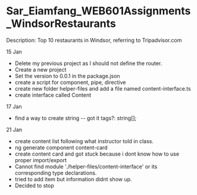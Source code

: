 # Sar_Eiamfang_WEB601Assignments_WindsorRestaurants
Description: Top 10 restaurants in Windsor, referring to Tripadvisor.com

15 Jan 
- Delete my previous project as I should not define the router.
- Create a new project 
- Set the version to 0.0.1 in the package.json
- create a script for component, pipe, directive
- create new folder helper-files and add a file named content-interface.ts
- create interface called Content

17 Jan
- find a way to create string -- got it     tags?: string[];

21 Jan
- create content list following what instructor told in class.
- ng generate component content-card
- create content card and got stuck because i dont know how to use proper import/export
- Cannot find module './helper-files/content-interface' or its corresponding type declarations.
- tried to add item but information didnt show up.
- Decided to stop